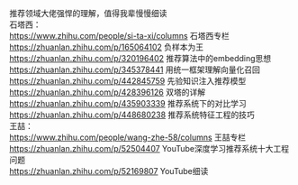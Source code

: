 推荐领域大佬强悍的理解，值得我辈慢慢细读  
石塔西：  
https://www.zhihu.com/people/si-ta-xi/columns 石塔西专栏  
https://zhuanlan.zhihu.com/p/165064102 负样本为王  
https://zhuanlan.zhihu.com/p/320196402 推荐算法中的embedding思想  
https://zhuanlan.zhihu.com/p/345378441 用统一框架理解向量化召回  
https://zhuanlan.zhihu.com/p/442845759 先验知识注入推荐模型  
https://zhuanlan.zhihu.com/p/428396126 双塔的详解  
https://zhuanlan.zhihu.com/p/435903339 推荐系统下的对比学习  
https://zhuanlan.zhihu.com/p/448680238 推荐系统特征工程的技巧  
王喆：  
https://www.zhihu.com/people/wang-zhe-58/columns 王喆专栏  
https://zhuanlan.zhihu.com/p/52504407 YouTube深度学习推荐系统十大工程问题  
https://zhuanlan.zhihu.com/p/52169807 YouTube细读  